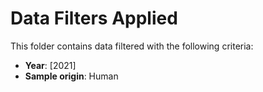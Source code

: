 # Data Filters Applied

This folder contains data filtered with the following criteria:
- **Year**: [2021]
- **Sample origin**: Human
